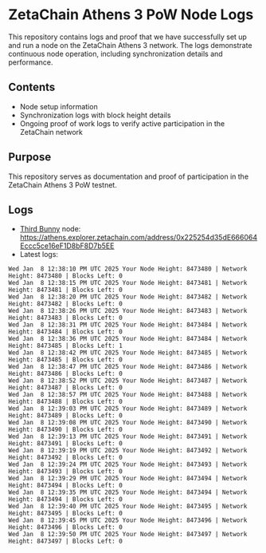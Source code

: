 # ZetaChain Athens 3 PoW Node Logs
This repository contains logs and proof that we have successfully set up and run a node on the ZetaChain Athens 3 network. The logs demonstrate continuous node operation, including synchronization details and performance.

## Contents
- Node setup information
- Synchronization logs with block height details
- Ongoing proof of work logs to verify active participation in the ZetaChain network

## Purpose
This repository serves as documentation and proof of participation in the ZetaChain Athens 3 PoW testnet.

## Logs

- [Third Bunny](https://thirdbunny.xyz/) node: https://athens.explorer.zetachain.com/address/0x225254d35dE666064Eccc5ce16eF1D8bF8D7b5EE
- Latest logs:
```
Wed Jan  8 12:38:10 PM UTC 2025 Your Node Height: 8473480 | Network Height: 8473480 | Blocks Left: 0
Wed Jan  8 12:38:15 PM UTC 2025 Your Node Height: 8473481 | Network Height: 8473481 | Blocks Left: 0
Wed Jan  8 12:38:20 PM UTC 2025 Your Node Height: 8473482 | Network Height: 8473482 | Blocks Left: 0
Wed Jan  8 12:38:26 PM UTC 2025 Your Node Height: 8473483 | Network Height: 8473483 | Blocks Left: 0
Wed Jan  8 12:38:31 PM UTC 2025 Your Node Height: 8473484 | Network Height: 8473484 | Blocks Left: 0
Wed Jan  8 12:38:36 PM UTC 2025 Your Node Height: 8473484 | Network Height: 8473485 | Blocks Left: 1
Wed Jan  8 12:38:42 PM UTC 2025 Your Node Height: 8473485 | Network Height: 8473485 | Blocks Left: 0
Wed Jan  8 12:38:47 PM UTC 2025 Your Node Height: 8473486 | Network Height: 8473486 | Blocks Left: 0
Wed Jan  8 12:38:52 PM UTC 2025 Your Node Height: 8473487 | Network Height: 8473487 | Blocks Left: 0
Wed Jan  8 12:38:57 PM UTC 2025 Your Node Height: 8473488 | Network Height: 8473488 | Blocks Left: 0
Wed Jan  8 12:39:03 PM UTC 2025 Your Node Height: 8473489 | Network Height: 8473489 | Blocks Left: 0
Wed Jan  8 12:39:08 PM UTC 2025 Your Node Height: 8473490 | Network Height: 8473490 | Blocks Left: 0
Wed Jan  8 12:39:13 PM UTC 2025 Your Node Height: 8473491 | Network Height: 8473491 | Blocks Left: 0
Wed Jan  8 12:39:19 PM UTC 2025 Your Node Height: 8473492 | Network Height: 8473492 | Blocks Left: 0
Wed Jan  8 12:39:24 PM UTC 2025 Your Node Height: 8473493 | Network Height: 8473493 | Blocks Left: 0
Wed Jan  8 12:39:29 PM UTC 2025 Your Node Height: 8473494 | Network Height: 8473494 | Blocks Left: 0
Wed Jan  8 12:39:35 PM UTC 2025 Your Node Height: 8473494 | Network Height: 8473494 | Blocks Left: 0
Wed Jan  8 12:39:40 PM UTC 2025 Your Node Height: 8473495 | Network Height: 8473495 | Blocks Left: 0
Wed Jan  8 12:39:45 PM UTC 2025 Your Node Height: 8473496 | Network Height: 8473496 | Blocks Left: 0
Wed Jan  8 12:39:50 PM UTC 2025 Your Node Height: 8473497 | Network Height: 8473497 | Blocks Left: 0
```
